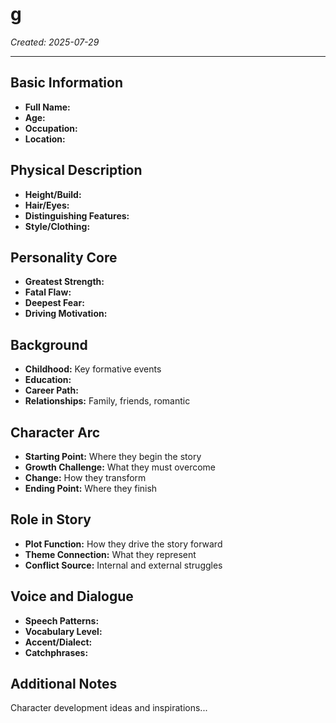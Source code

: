 # g

*Created: 2025-07-29*

---

## Basic Information
- **Full Name:**
- **Age:**
- **Occupation:**
- **Location:**

## Physical Description
- **Height/Build:**
- **Hair/Eyes:**
- **Distinguishing Features:**
- **Style/Clothing:**

## Personality Core
- **Greatest Strength:**
- **Fatal Flaw:**
- **Deepest Fear:**
- **Driving Motivation:**

## Background
- **Childhood:** Key formative events
- **Education:**
- **Career Path:**
- **Relationships:** Family, friends, romantic

## Character Arc
- **Starting Point:** Where they begin the story
- **Growth Challenge:** What they must overcome
- **Change:** How they transform
- **Ending Point:** Where they finish

## Role in Story
- **Plot Function:** How they drive the story forward
- **Theme Connection:** What they represent
- **Conflict Source:** Internal and external struggles

## Voice and Dialogue
- **Speech Patterns:**
- **Vocabulary Level:**
- **Accent/Dialect:**
- **Catchphrases:**

## Additional Notes
Character development ideas and inspirations...

